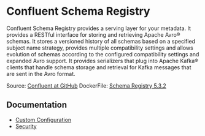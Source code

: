 # Confluent Schema Registry

Confluent Schema Registry provides a serving layer for your metadata. It provides a RESTful interface for storing and retrieving Apache Avro® schemas. It stores a versioned history of all schemas based on a specified subject name strategy, provides multiple compatibility settings and allows evolution of schemas according to the configured compatibility settings and expanded Avro support. It provides serializers that plug into Apache Kafka® clients that handle schema storage and retrieval for Kafka messages that are sent in the Avro format.

Source: [Confluent at GitHub](https://github.com/confluentinc/schema-registry)
DockerFile: [Schema Registry 5.3.2](https://github.com/confluentinc/cp-docker-images/blob/v5.3.2/debian/schema-registry/Dockerfile)

## Documentation

- [Custom Configuration](./docs/v1.0/runbook_custom_configuration.md)
- [Security](./docs/v1.0/security.md)